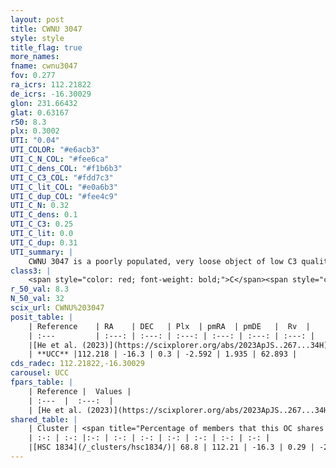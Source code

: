 ```yaml
---
layout: post
title: CWNU 3047
style: style
title_flag: true
more_names: 
fname: cwnu3047
fov: 0.277
ra_icrs: 112.21822
de_icrs: -16.30029
glon: 231.66432
glat: 0.63167
r50: 8.3
plx: 0.3002
UTI: "0.04"
UTI_COLOR: "#e6acb3"
UTI_C_N_COL: "#fee6ca"
UTI_C_dens_COL: "#f1b6b3"
UTI_C_C3_COL: "#fdd7c3"
UTI_C_lit_COL: "#e0a6b3"
UTI_C_dup_COL: "#fee4c9"
UTI_C_N: 0.32
UTI_C_dens: 0.1
UTI_C_C3: 0.25
UTI_C_lit: 0.0
UTI_C_dup: 0.31
UTI_summary: |
    CWNU 3047 is a poorly populated, very loose object of low C3 quality. It was recently reported in the literature.<br><br><span style="color: #99180f; font-weight: bold;">Warning: </span>This is possibly a duplicated object, which shares a significant percentage of members with at least one previously reported entry.
class3: |
    <span style="color: red; font-weight: bold;">C</span><span style="color: red; font-weight: bold;">C</span>
r_50_val: 8.3
N_50_val: 32
scix_url: CWNU%203047
posit_table: |
    | Reference    | RA    | DEC   | Plx  | pmRA  | pmDE   |  Rv  |
    | :---         | :---: | :---: | :---: | :---: | :---: | :---: |
    |[He et al. (2023)](https://scixplorer.org/abs/2023ApJS..267...34H) | 112.218 | -16.293 | 0.3 | -2.618 | 1.934 | -- |
    | **UCC** |112.218 | -16.3 | 0.3 | -2.592 | 1.935 | 62.893 | 
cds_radec: 112.21822,-16.30029
carousel: UCC
fpars_table: |
    | Reference |  Values |
    | :---  |  :---:  |
    | [He et al. (2023)](https://scixplorer.org/abs/2023ApJS..267...34H) | `A0=2.8, m-M=12.55, logA=7.4` |
shared_table: |
    | Cluster | <span title="Percentage of members that this OC shares with the ones listed">%</span>   | RA   | DEC   | Plx   | pmRA  | pmDE  | Rv | UTI |
    | :-: | :-: |:-: | :-: | :-: | :-: | :-: | :-: | :-: |
    |[HSC 1834](/_clusters/hsc1834/)| 68.8 | 112.21 | -16.3 | 0.29 | -2.59 | 1.95 | 62.89 |0.22 |
---
```

